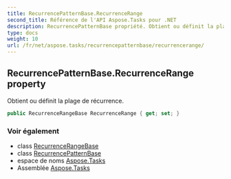 ```yaml
---
title: RecurrencePatternBase.RecurrenceRange
second_title: Référence de l'API Aspose.Tasks pour .NET
description: RecurrencePatternBase propriété. Obtient ou définit la plage de récurrence.
type: docs
weight: 10
url: /fr/net/aspose.tasks/recurrencepatternbase/recurrencerange/
---
```

## RecurrencePatternBase.RecurrenceRange property

Obtient ou définit la plage de récurrence.

```csharp
public RecurrenceRangeBase RecurrenceRange { get; set; }
```

### Voir également

* class [RecurrenceRangeBase](../../recurrencerangebase/)
* class [RecurrencePatternBase](../)
* espace de noms [Aspose.Tasks](../../recurrencepatternbase/)
* Assemblée [Aspose.Tasks](../../../)


